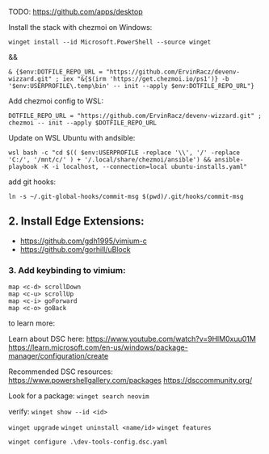 TODO: https://github.com/apps/desktop

Install the stack with chezmoi on Windows:

```
winget install --id Microsoft.PowerShell --source winget
```
&&
```
& {$env:DOTFILE_REPO_URL = "https://github.com/ErvinRacz/devenv-wizzard.git" ; iex "&{$(irm 'https://get.chezmoi.io/ps1')} -b '$env:USERPROFILE\.temp\bin' -- init --apply $env:DOTFILE_REPO_URL"}
```

Add chezmoi config to WSL:

```
DOTFILE_REPO_URL = "https://github.com/ErvinRacz/devenv-wizzard.git" ; chezmoi -- init --apply $DOTFILE_REPO_URL
```

Update on WSL Ubuntu with andsible:

```shell
wsl bash -c "cd $(( $env:USERPROFILE -replace '\\', '/' -replace 'C:/', '/mnt/c/' ) + '/.local/share/chezmoi/ansible') && ansible-playbook -K -i localhost, --connection=local ubuntu-installs.yaml"
```

add git hooks:

`ln -s ~/.git-global-hooks/commit-msg $(pwd)/.git/hooks/commit-msg`

## 2. Install Edge Extensions:
- https://github.com/gdh1995/vimium-c
- https://github.com/gorhill/uBlock

### 3. Add keybinding to vimium:

```
map <c-d> scrollDown
map <c-u> scrollUp
map <c-i> goForward
map <c-o> goBack
```


to learn more:

Learn about DSC here:
https://www.youtube.com/watch?v=9HlM0xuu01M
https://learn.microsoft.com/en-us/windows/package-manager/configuration/create

Recommended DSC resources:
https://www.powershellgallery.com/packages
https://dsccommunity.org/


Look for a package:
`winget search neovim`

verify: `winget show --id <id>`

`winget upgrade`
`winget uninstall <name/id>`
`winget features`

`winget configure .\dev-tools-config.dsc.yaml`
